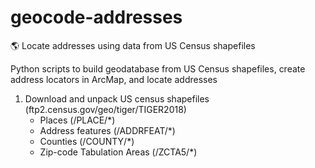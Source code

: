 # geocode-addresses
:earth_americas: Locate addresses using data from US Census shapefiles

Python scripts to build geodatabase from US Census shapefiles, create address locators in ArcMap, and locate addresses

1. Download and unpack US census shapefiles (ftp2.census.gov/geo/tiger/TIGER2018)
   * Places (/PLACE/*)
   * Address features (/ADDRFEAT/*)
   * Counties (/COUNTY/*)
   * Zip-code Tabulation Areas (/ZCTA5/*)